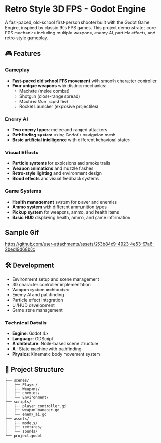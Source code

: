 # Retro Style 3D FPS - Godot Engine

A fast-paced, old-school first-person shooter built with the Godot Game Engine, inspired by classic 90s FPS games. This project demonstrates core FPS mechanics including multiple weapons, enemy AI, particle effects, and retro-style gameplay.

## 🎮 Features

### **Gameplay**
- **Fast-paced old school FPS movement** with smooth character controller
- **Four unique weapons** with distinct mechanics:
  - Machete (melee combat)
  - Shotgun (close-range spread)
  - Machine Gun (rapid fire)
  - Rocket Launcher (explosive projectiles)

### **Enemy AI**
- **Two enemy types**: melee and ranged attackers
- **Pathfinding system** using Godot's navigation mesh
- **Basic artificial intelligence** with different behavioral states

### **Visual Effects**
- **Particle systems** for explosions and smoke trails
- **Weapon animations** and muzzle flashes
- **Retro-style lighting** and environment design
- **Blood effects** and visual feedback systems

### **Game Systems**
- **Health management** system for player and enemies
- **Ammo system** with different ammunition types
- **Pickup system** for weapons, ammo, and health items
- **Basic HUD** displaying health, ammo, and game information


## Sample Gif


https://github.com/user-attachments/assets/253b84d9-4923-4e53-97a6-2bed19d68b0c


## 🛠️ Development

- Environment setup and scene management
- 3D character controller implementation
- Weapon system architecture
- Enemy AI and pathfinding
- Particle effect integration
- UI/HUD development
- Game state management

### **Technical Details**
- **Engine**: Godot 4.x
- **Language**: GDScript
- **Architecture**: Node-based scene structure
- **AI**: State machine with pathfinding
- **Physics**: Kinematic body movement system

## 📁 Project Structure

```
├── scenes/
│   ├── Player/
│   ├── Weapons/
│   ├── Enemies/
│   └── Environment/
├── scripts/
│   ├── player_controller.gd
│   ├── weapon_manager.gd
│   └── enemy_ai.gd
├── assets/
│   ├── models/
│   ├── textures/
│   └── sounds/
└── project.godot
```



